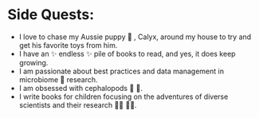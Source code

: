 # Side Quests:
- I love to chase my Aussie puppy 🐶 , Calyx, around my house to try and get his favorite toys from him.
- I have an ✨ endless ✨ pile of books to read, and yes, it does keep growing.
- I am passionate about best practices and data management in microbiome 🦠 research.
- I am obsessed with cephalopods 🦑 🐙.
- I write books for children focusing on the adventures of diverse scientists and their research 👩‍🔬 👨‍🔬.
